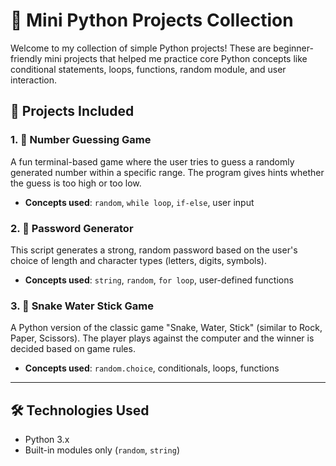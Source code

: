# 🐍 Mini Python Projects Collection

Welcome to my collection of simple Python projects! These are beginner-friendly mini projects that helped me practice core Python concepts like conditional statements, loops, functions, random module, and user interaction.

## 🧠 Projects Included

### 1. 🎯 Number Guessing Game
A fun terminal-based game where the user tries to guess a randomly generated number within a specific range. The program gives hints whether the guess is too high or too low.

- **Concepts used**: `random`, `while loop`, `if-else`, user input

### 2. 🔐 Password Generator
This script generates a strong, random password based on the user's choice of length and character types (letters, digits, symbols).

- **Concepts used**: `string`, `random`, `for loop`, user-defined functions

### 3. 🐍 Snake Water Stick Game
A Python version of the classic game "Snake, Water, Stick" (similar to Rock, Paper, Scissors). The player plays against the computer and the winner is decided based on game rules.

- **Concepts used**: `random.choice`, conditionals, loops, functions

---

## 🛠 Technologies Used
- Python 3.x
- Built-in modules only (`random`, `string`)

